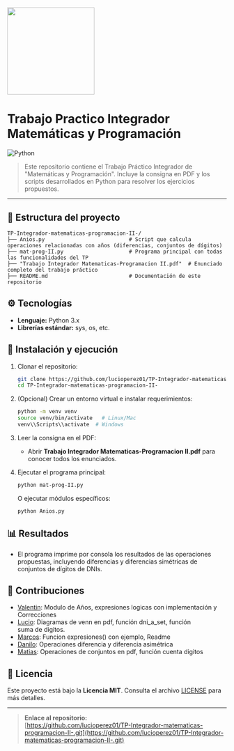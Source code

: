 # <img src="https://bignews.ar/wp-content/uploads/2023/05/utn-nacional.jpg" width="200"></h2>
#  Trabajo Practico Integrador Matemáticas y Programación 

![Python](https://img.shields.io/badge/Code-Python-informational?style=flat&logo=python&color=3776AB)


>  Este repositorio contiene el Trabajo Práctico Integrador de "Matemáticas y Programación". 
Incluye la consigna en PDF y los scripts desarrollados en Python para resolver los ejercicios propuestos.

---

## 📁 Estructura del proyecto

```plaintext
TP-Integrador-matematicas-programacion-II-/
├── Anios.py                           # Script que calcula operaciones relacionadas con años (diferencias, conjuntos de dígitos)
├── mat-prog-II.py                     # Programa principal con todas las funcionalidades del TP
├── "Trabajo Integrador Matematicas-Programacion II.pdf"  # Enunciado completo del trabajo práctico
├── README.md                          # Documentación de este repositorio

```

## ⚙️ Tecnologías

- **Lenguaje:** Python 3.x
- **Librerías estándar:** sys, os, etc.

## 🚀 Instalación y ejecución

1. Clonar el repositorio:

   ````bash
   git clone https://github.com/lucioperez01/TP-Integrador-matematicas-programacion-II-.git
   cd TP-Integrador-matematicas-programacion-II-
   ````

2. (Opcional) Crear un entorno virtual e instalar requerimientos:

   ````bash
   python -m venv venv
   source venv/bin/activate   # Linux/Mac
   venv\\Scripts\\activate  # Windows
   ````

3. Leer la consigna en el PDF:

   - Abrir **Trabajo Integrador Matematicas-Programacion II.pdf** para conocer todos los enunciados.

4. Ejecutar el programa principal:

   ````bash
   python mat-prog-II.py
   ````

   O ejecutar módulos específicos:

   ````bash
   python Anios.py
   ````

## 📊 Resultados

- El programa imprime por consola los resultados de las operaciones propuestas, incluyendo diferencias y diferencias simétricas de conjuntos de dígitos de DNIs.

## 🤝 Contribuciones

-  ⁠[Valentin](https://github.com/i4nkvrtjs): Modulo de Años, expresiones logicas con implementación y Correcciones
-  ⁠[Lucio](https://github.com/lucioperez01): Diagramas de venn en pdf, función dni_a_set, función suma de digitos.
-  [⁠Marcos](https://github.com/sedado22): Funcion expresiones() con ejemplo, Readme
-  ⁠[Danilo](https://github.com/Danilop23): Operaciones diferencia y diferencia asimétrica
-  [⁠Matias](https://github.com/matiasplm): Operaciones de conjuntos en pdf, función cuenta digitos

## 📄 Licencia

Este proyecto está bajo la **Licencia MIT**. Consulta el archivo [LICENSE](LICENSE) para más detalles.

---

> **Enlace al repositorio:**\
> [https://github.com/lucioperez01/TP-Integrador-matematicas-programacion-II-.git](https://github.com/lucioperez01/TP-Integrador-matematicas-programacion-II-.git)
